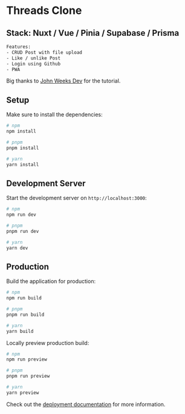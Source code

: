 # Threads Clone

## Stack: Nuxt / Vue / Pinia / Supabase / Prisma

```bash
Features: 
- CRUD Post with file upload
- Like / unlike Post 
- Login using Github
- PWA

```

Big thanks to [John Weeks Dev](https://www.youtube.com/@johnweeksdev) for the tutorial.

## Setup

Make sure to install the dependencies:

```bash
# npm
npm install

# pnpm
pnpm install

# yarn
yarn install
```

## Development Server

Start the development server on `http://localhost:3000`:

```bash
# npm
npm run dev

# pnpm
pnpm run dev

# yarn
yarn dev
```

## Production

Build the application for production:

```bash
# npm
npm run build

# pnpm
pnpm run build

# yarn
yarn build
```

Locally preview production build:

```bash
# npm
npm run preview

# pnpm
pnpm run preview

# yarn
yarn preview
```

Check out the [deployment documentation](https://nuxt.com/docs/getting-started/deployment) for more information.
